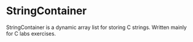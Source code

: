 # StringContainer
StringContainer is a dynamic array list for storing C strings. Written mainly for C labs exercises.
